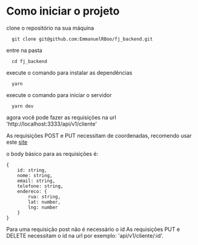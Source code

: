 # Como iniciar o projeto

clone o repositório na sua máquina
```
  git clone git@github.com:EmmanuelRBoo/fj_backend.git
```

entre na pasta
```
  cd fj_backend
```

execute o comando para instalar as dependências
```
  yarn
```

execute o comando para iniciar o servidor
```
  yarn dev
```

agora você pode fazer as requisições na url 'http://localhost:3333/api/v1/cliente'

As requisições POST e PUT necessitam de coordenadas, recomendo usar este [site](https://www.latlong.net/convert-address-to-lat-long.html)

o body básico para as requisições é: 
```
{
    id: string,
    nome: string,
    email: string,
    telefone: string,
    endereco: {
        rua: string,
        lat: number,
        lng: number
    }
}
```

Para uma requisição post não é necessário o id
As requisições PUT e DELETE necessitam o id na url por exemplo: 'api/v1/cliente/:id'.